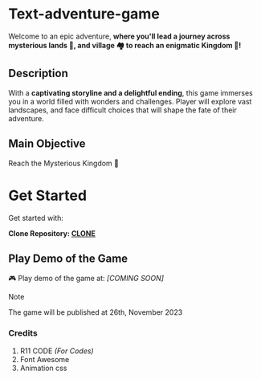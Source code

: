# Text-adventure-game
Welcome to an epic adventure, **where you'll lead a journey across mysterious lands 🌲, and village 🏘️ to reach an enigmatic Kingdom 🏰!**

## Description
With a **captivating storyline and a delightful ending**, this game immerses you in a world filled with wonders and challenges. Player will explore vast landscapes, and face difficult choices that will shape the fate of their adventure.

## Main Objective
Reach the Mysterious Kingdom 🏰

# Get Started
Get started with:

__Clone Repository: [CLONE](https://github.com/R11-Code/Text-adventure-game.git)__

## Play Demo of the Game
🎮 Play demo of the game at: *[COMING SOON]*

> [!NOTE]
> The game will be published at 26th, November 2023

### Credits
1. R11 CODE _(For Codes)_
2. Font Awesome
3. Animation css
